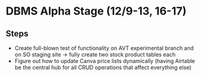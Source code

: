 # DBMS Alpha Stage (12/9-13, 16-17)

## Steps
- Create full-blown test of functionality on AVT experimental branch and on SO staging site -> fully create two stock product tables each
- Figure out how to update Canva price lists dynamically (having Airtable be the central hub for all CRUD operations that affect everything else)
